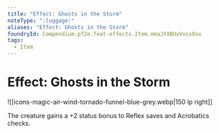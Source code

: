```yaml
---
title: "Effect: Ghosts in the Storm"
noteType: ":luggage:"
aliases: "Effect: Ghosts in the Storm"
foundryId: Compendium.pf2e.feat-effects.Item.mmaJYXBUxVncsOsx
tags:
  - Item
---
```


# Effect: Ghosts in the Storm
![[icons-magic-air-wind-tornado-funnel-blue-grey.webp|150 lp right]]

The creature gains a +2 status bonus to Reflex saves and Acrobatics checks.
